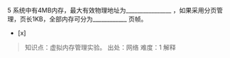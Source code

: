 5
系统中有4MB内存，最大有效物理地址为________________ ，如果采用分页管理，页长1KB，全部内存可分为____________ 页帧。
- [x]  

> 知识点：虚拟内存管理实验。
> 出处：网络
> 难度：1
> 解释
